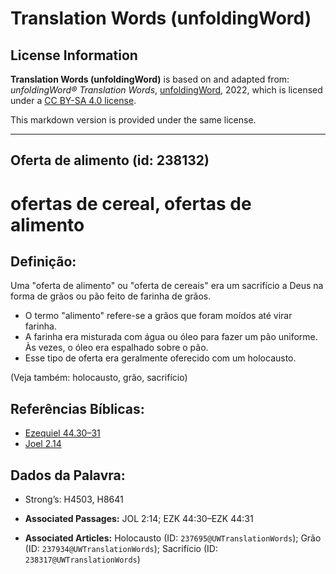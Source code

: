 # Translation Words (unfoldingWord)

## License Information

**Translation Words (unfoldingWord)** is based on and adapted from: _unfoldingWord® Translation Words_, [unfoldingWord](https://unfoldingword.org/utw), 2022, which is licensed under a [CC BY-SA 4.0 license](https://creativecommons.org/licenses/by-sa/4.0/legalcode.en).

This markdown version is provided under the same license.



--------------------------------

## Oferta de alimento (id: 238132)

ofertas de cereal, ofertas de alimento
======================================

Definição:
----------

Uma "oferta de alimento" ou "oferta de cereais" era um sacrifício a Deus na forma de grãos ou pão feito de farinha de grãos.

* O termo "alimento" refere\-se a grãos que foram moídos até virar farinha.
* A farinha era misturada com água ou óleo para fazer um pão uniforme. Às vezes, o óleo era espalhado sobre o pão.
* Esse tipo de oferta era geralmente oferecido com um holocausto.

(Veja também: holocausto, grão, sacrifício)

Referências Bíblicas:
---------------------

* [Ezequiel 44\.30–31](https://ref.ly/Ezek44:30-Ezek44:31)
* [Joel 2\.14](https://ref.ly/Joel2:14)

Dados da Palavra:
-----------------

* Strong’s: H4503, H8641

* **Associated Passages:** JOL 2:14; EZK 44:30–EZK 44:31
* **Associated Articles:** Holocausto (ID: `237695@UWTranslationWords`); Grão (ID: `237934@UWTranslationWords`); Sacrifício (ID: `238317@UWTranslationWords`)

